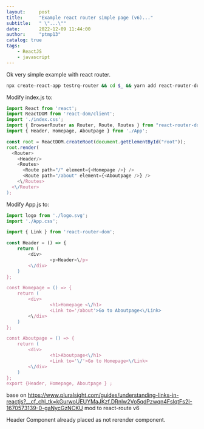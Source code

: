 ```yaml
---
layout:     post
title:      "Example react router simple page (v6)..."
subtitle:   " \"...\""
date:       2022-12-09 11:44:00
author:     "ptmp13"
catalog: true
tags:
    - ReactJS
    - javascript 
---
```


Ok very simple example with react router.
```bash
npx create-react-app testrq-router && cd $_ && yarn add react-router-dom
```

Modify index.js to:

```js
import React from 'react';
import ReactDOM from 'react-dom/client';
import './index.css';
import { BrowserRouter as Router, Route, Routes } from "react-router-dom";
import { Header, Homepage, Aboutpage } from './App';

const root = ReactDOM.createRoot(document.getElementById("root"));
root.render(
  <Router>
    <Header/>
    <Routes>
      <Route path="/" element={<Homepage />} />
      <Route path="/about" element={<Aboutpage />} />
    <\/Routes>
  <\/Router>
);
```

Modify App.js to:

```js
import logo from './logo.svg';
import './App.css';

import { Link } from 'react-router-dom';

const Header = () => {
    return (
        <div>
                <p>Header<\/p>
        <\/div>
    )
};

const Homepage = () => {
    return (
        <div>
                <h1>Homepage <\/h1>
                <Link to='/about'>Go to Aboutpage<\/Link>
        <\/div>
    )
};

const Aboutpage = () => {
    return (
        <div>
                <h1>Aboutpage<\/h1>
                <Link to='\/'>Go to Homepage<\/Link>
        <\/div>
    )
};
export {Header, Homepage, Aboutpage } ;
```


base on 
https://www.pluralsight.com/guides/understanding-links-in-reactjs?__cf_chl_tk=kGurwoUEUYMaJKzf.DRnlw2Vo5qdPzwqn4FslqtFs2I-1670573139-0-gaNycGzNCKU
mod to react-route v6

Header Component already placed as not rerender component.